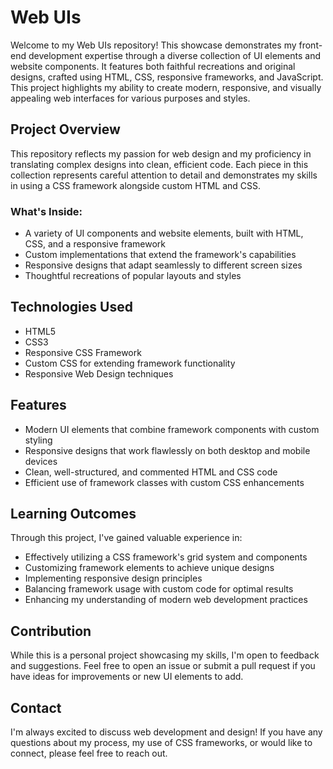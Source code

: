 # Web UIs

Welcome to my Web UIs repository! This showcase demonstrates my front-end development expertise through a diverse collection of UI elements and website components. It features both faithful recreations and original designs, crafted using HTML, CSS, responsive frameworks, and JavaScript. This project highlights my ability to create modern, responsive, and visually appealing web interfaces for various purposes and styles.

## Project Overview

This repository reflects my passion for web design and my proficiency in translating complex designs into clean, efficient code. Each piece in this collection represents careful attention to detail and demonstrates my skills in using a CSS framework alongside custom HTML and CSS.

### What's Inside:

- A variety of UI components and website elements, built with HTML, CSS, and a responsive framework
- Custom implementations that extend the framework's capabilities
- Responsive designs that adapt seamlessly to different screen sizes
- Thoughtful recreations of popular layouts and styles

## Technologies Used

- HTML5
- CSS3
- Responsive CSS Framework
- Custom CSS for extending framework functionality
- Responsive Web Design techniques

## Features

- Modern UI elements that combine framework components with custom styling
- Responsive designs that work flawlessly on both desktop and mobile devices
- Clean, well-structured, and commented HTML and CSS code
- Efficient use of framework classes with custom CSS enhancements

## Learning Outcomes

Through this project, I've gained valuable experience in:
- Effectively utilizing a CSS framework's grid system and components
- Customizing framework elements to achieve unique designs
- Implementing responsive design principles
- Balancing framework usage with custom code for optimal results
- Enhancing my understanding of modern web development practices

## Contribution

While this is a personal project showcasing my skills, I'm open to feedback and suggestions. Feel free to open an issue or submit a pull request if you have ideas for improvements or new UI elements to add.

## Contact

I'm always excited to discuss web development and design! If you have any questions about my process, my use of CSS frameworks, or would like to connect, please feel free to reach out.
